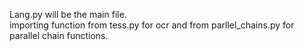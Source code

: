 Lang.py will be the main file.  
importing function from tess.py for ocr and from parllel_chains.py for parallel chain functions. 
